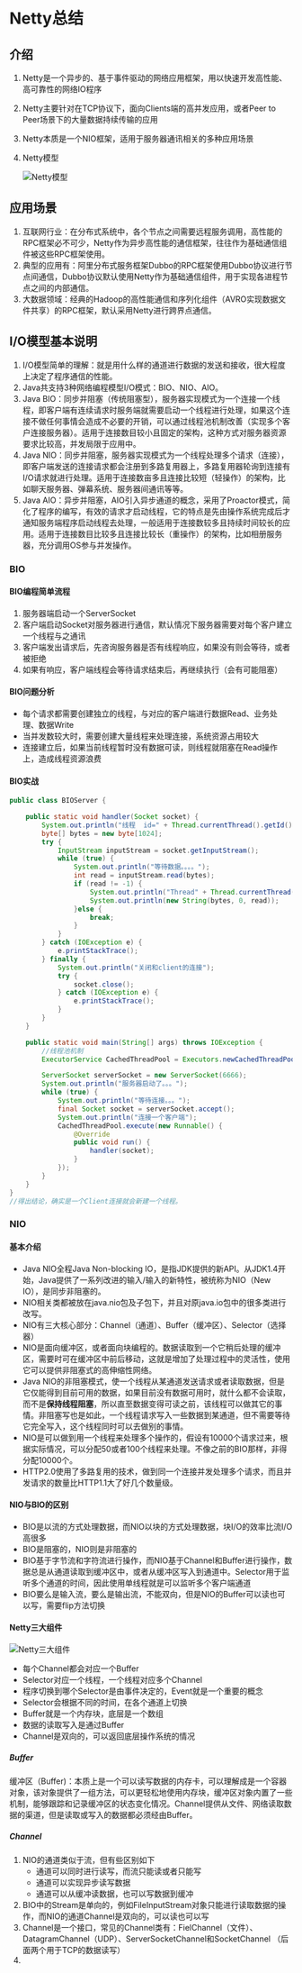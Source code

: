 #  Netty总结

##  介绍

1. Netty是一个异步的、基于事件驱动的网络应用框架，用以快速开发高性能、高可靠性的网络IO程序

2. Netty主要针对在TCP协议下，面向Clients端的高并发应用，或者Peer to Peer场景下的大量数据持续传输的应用

3. Netty本质是一个NIO框架，适用于服务器通讯相关的多种应用场景

4. Netty模型

   ![Netty模型](/Users/a/Desktop/Java-victor/images/Netty模型.png)

##  应用场景

1. 互联网行业：在分布式系统中，各个节点之间需要远程服务调用，高性能的RPC框架必不可少，Netty作为异步高性能的通信框架，往往作为基础通信组件被这些RPC框架使用。
2. 典型的应用有：阿里分布式服务框架Dubbo的RPC框架使用Dubbo协议进行节点间通信，Dubbo协议默认使用Netty作为基础通信组件，用于实现各进程节点之间的内部通信。
3. 大数据领域：经典的Hadoop的高性能通信和序列化组件（AVRO实现数据文件共享）的RPC框架，默认采用Netty进行跨界点通信。

##  I/O模型基本说明

1. I/O模型简单的理解：就是用什么样的通道进行数据的发送和接收，很大程度上决定了程序通信的性能。
2. Java共支持3种网络编程模型I/O模式：BIO、NIO、AIO。
3. Java BIO：同步并阻塞（传统阻塞型），服务器实现模式为一个连接一个线程，即客户端有连续请求时服务端就需要启动一个线程进行处理，如果这个连接不做任何事情会造成不必要的开销，可以通过线程池机制改善（实现多个客户连接服务器）。适用于连接数目较小且固定的架构，这种方式对服务器资源要求比较高，并发局限于应用中。
4. Java NIO：同步并阻塞，服务器实现模式为一个线程处理多个请求（连接），即客户端发送的连接请求都会注册到多路复用器上，多路复用器轮询到连接有I/O请求就进行处理。适用于连接数亩多且连接比较短（轻操作）的架构，比如聊天服务器、弹幕系统、服务器间通讯等等。
5. Java AIO：异步并阻塞，AIO引入异步通道的概念，采用了Proactor模式，简化了程序的编写，有效的请求才启动线程，它的特点是先由操作系统完成后才通知服务端程序启动线程去处理，一般适用于连接数较多且持续时间较长的应用。适用于连接数目比较多且连接比较长（重操作）的架构，比如相册服务器，充分调用OS参与并发操作。

###  BIO

####  BIO编程简单流程

1. 服务器端启动一个ServerSocket
2. 客户端启动Socket对服务器进行通信，默认情况下服务器需要对每个客户建立一个线程与之通讯
3. 客户端发出请求后，先咨询服务器是否有线程响应，如果没有则会等待，或者被拒绝
4. 如果有响应，客户端线程会等待请求结束后，再继续执行（会有可能阻塞）

####  BIO问题分析

- 每个请求都需要创建独立的线程，与对应的客户端进行数据Read、业务处理、数据Write
- 当并发数较大时，需要创建大量线程来处理连接，系统资源占用较大
- 连接建立后，如果当前线程暂时没有数据可读，则线程就阻塞在Read操作上，造成线程资源浪费

####  BIO实战

```java
public class BIOServer {

    public static void handler(Socket socket) {
        System.out.println("线程  id=" + Thread.currentThread().getId()+ "名字=" + Thread.currentThread().getName());
        byte[] bytes = new byte[1024];
        try {
            InputStream inputStream = socket.getInputStream();
            while (true) {
                System.out.println("等待数据。。。。");
                int read = inputStream.read(bytes);
                if (read != -1) {
                    System.out.println("Thread" + Thread.currentThread().getId());
                    System.out.println(new String(bytes, 0, read));
                }else {
                    break;
                }
            }
        } catch (IOException e) {
            e.printStackTrace();
        } finally {
            System.out.println("关闭和client的连接");
            try {
                socket.close();
            } catch (IOException e) {
                e.printStackTrace();
            }
        }
    }

    public static void main(String[] args) throws IOException {
        //线程池机制
        ExecutorService CachedThreadPool = Executors.newCachedThreadPool();

        ServerSocket serverSocket = new ServerSocket(6666);
        System.out.println("服务器启动了。。。");
        while (true) {
            System.out.println("等待连接。。。");
            final Socket socket = serverSocket.accept();
            System.out.println("连接一个客户端");
            CachedThreadPool.execute(new Runnable() {
                @Override
                public void run() {
                    handler(socket);
                }
            });
        }
    }
}
//得出结论，确实是一个Client连接就会新建一个线程。
```

###  NIO

####  基本介绍

- Java NIO全程Java Non-blocking IO，是指JDK提供的新API。从JDK1.4开始，Java提供了一系列改进的输入/输入的新特性，被统称为NIO（New IO），是同步非阻塞的。
- NIO相关类都被放在java.nio包及子包下，并且对原java.io包中的很多类进行改写。
- NIO有三大核心部分：Channel（通道）、Buffer（缓冲区）、Selector（选择器）
- NIO是面向缓冲区，或者面向块编程的。数据读取到一个它稍后处理的缓冲区，需要时可在缓冲区中前后移动，这就是增加了处理过程中的灵活性，使用它可以提供非阻塞式的高伸缩性网络。
- Java NIO的非阻塞模式，使一个线程从某通道发送请求或者读取数据，但是它仅能得到目前可用的数据，如果目前没有数据可用时，就什么都不会读取，而不是**保持线程阻塞**，所以直至数据变得可读之前，该线程可以做其它的事情。非阻塞写也是如此，一个线程请求写入一些数据到某通道，但不需要等待它完全写入，这个线程同时可以去做别的事情。
- NIO是可以做到用一个线程来处理多个操作的，假设有10000个请求过来，根据实际情况，可以分配50或者100个线程来处理。不像之前的BIO那样，非得分配10000个。
- HTTP2.0使用了多路复用的技术，做到同一个连接并发处理多个请求，而且并发请求的数量比HTTP1.1大了好几个数量级。

####  NIO与BIO的区别

- BIO是以流的方式处理数据，而NIO以块的方式处理数据，块I/O的效率比流I/O高很多
- BIO是阻塞的，NIO则是非阻塞的
- BIO基于字节流和字符流进行操作，而NIO基于Channel和Buffer进行操作，数据总是从通道读取到缓冲区中，或者从缓冲区写入到通道中。Selector用于监听多个通道的时间，因此使用单线程就是可以监听多个客户端通道
- BIO要么是输入流，要么是输出流，不能双向，但是NIO的Buffer可以读也可以写，需要flip方法切换

####  Netty三大组件

![Netty三大组件](/Users/a/Desktop/Java-victor/images/Netty/Netty三大组件.png)

- 每个Channel都会对应一个Buffer
- Selector对应一个线程，一个线程对应多个Channel
- 程序切换到哪个Selector是由事件决定的，Event就是一个重要的概念
- Selector会根据不同的时间，在各个通道上切换
- Buffer就是一个内存块，底层是一个数组
- 数据的读取写入是通过Buffer
- Channel是双向的，可以返回底层操作系统的情况

#####  Buffer

缓冲区（Buffer)：本质上是一个可以读写数据的内存卡，可以理解成是一个容器对象，该对象提供了一组方法，可以更轻松地使用内存块，缓冲区对象内置了一些机制，能够跟踪和记录缓冲区的状态变化情况。Channel提供从文件、网络读取数据的渠道，但是读取或写入的数据都必须经由Buffer。 

#####  Channel

1. NIO的通道类似于流，但有些区别如下
   - 通道可以同时进行读写，而流只能读或者只能写
   - 通道可以实现异步读写数据
   - 通道可以从缓冲读数据，也可以写数据到缓冲
2. BIO中的Stream是单向的，例如FileInputStream对象只能进行读取数据的操作，而NIO的通道Channel是双向的，可以读也可以写
3. Channel是一个接口，常见的Channel类有：FielChannel（文件）、DatagramChannel（UDP）、ServerSocketChannel和SocketChannel （后面两个用于TCP的数据读写）
4. 

